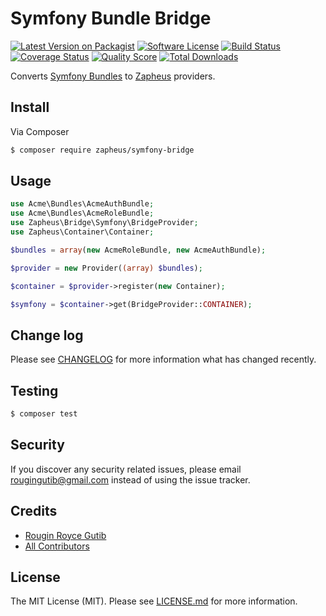 # Symfony Bundle Bridge

[![Latest Version on Packagist][ico-version]][link-packagist]
[![Software License][ico-license]](LICENSE.md)
[![Build Status][ico-travis]][link-travis]
[![Coverage Status][ico-scrutinizer]][link-scrutinizer]
[![Quality Score][ico-code-quality]][link-code-quality]
[![Total Downloads][ico-downloads]][link-downloads]

Converts [Symfony Bundles](https://symfony.com/doc/current/bundles.html) to [Zapheus](https://github.com/zapheus/zapheus) providers.

## Install

Via Composer

``` bash
$ composer require zapheus/symfony-bridge
```

## Usage

``` php
use Acme\Bundles\AcmeAuthBundle;
use Acme\Bundles\AcmeRoleBundle;
use Zapheus\Bridge\Symfony\BridgeProvider;
use Zapheus\Container\Container;

$bundles = array(new AcmeRoleBundle, new AcmeAuthBundle);

$provider = new Provider((array) $bundles);

$container = $provider->register(new Container);

$symfony = $container->get(BridgeProvider::CONTAINER);
```

## Change log

Please see [CHANGELOG](CHANGELOG.md) for more information what has changed recently.

## Testing

``` bash
$ composer test
```

## Security

If you discover any security related issues, please email rougingutib@gmail.com instead of using the issue tracker.

## Credits

- [Rougin Royce Gutib][link-author]
- [All Contributors][link-contributors]

## License

The MIT License (MIT). Please see [LICENSE.md](LICENSE.md) for more information.

[ico-version]: https://img.shields.io/packagist/v/zapheus/symfony-bridge.svg?style=flat-square
[ico-license]: https://img.shields.io/badge/license-MIT-brightgreen.svg?style=flat-square
[ico-travis]: https://img.shields.io/travis/zapheus/symfony-bridge/master.svg?style=flat-square
[ico-scrutinizer]: https://img.shields.io/scrutinizer/coverage/g/zapheus/symfony-bridge.svg?style=flat-square
[ico-code-quality]: https://img.shields.io/scrutinizer/g/zapheus/symfony-bridge.svg?style=flat-square
[ico-downloads]: https://img.shields.io/packagist/dt/zapheus/symfony-bridge.svg?style=flat-square

[link-packagist]: https://packagist.org/packages/zapheus/symfony-bridge
[link-travis]: https://travis-ci.org/zapheus/symfony-bridge
[link-scrutinizer]: https://scrutinizer-ci.com/g/zapheus/symfony-bridge/code-structure
[link-code-quality]: https://scrutinizer-ci.com/g/zapheus/symfony-bridge
[link-downloads]: https://packagist.org/packages/zapheus/symfony-bridge
[link-author]: https://github.com/rougin
[link-contributors]: ../../contributors
